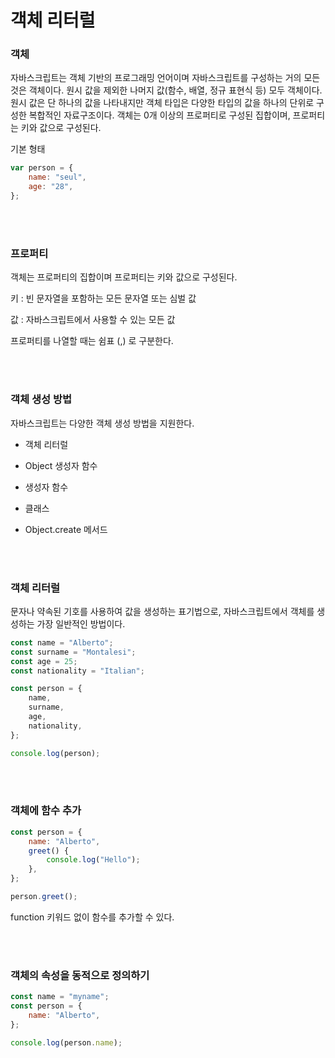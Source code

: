 # 객체 리터럴

### 객체

자바스크립트는 객체 기반의 프로그래밍 언어이며 자바스크립트를 구성하는 거의 모든 것은 객체이다. 원시 값을 제외한 나머지 값(함수, 배열, 정규 표현식 등) 모두 객체이다. 원시 값은 단 하나의 값을 나타내지만 객체 타입은 다양한 타입의 값을 하나의 단위로 구성한 복합적인 자료구조이다. 객체는 0개 이상의 프로퍼티로 구성된 집합이며, 프로퍼티는 키와 값으로 구성된다.

기본 형태

```javascript
var person = {
	name: "seul",
    age: "28",
};
```

</br>

</br>

### 프로퍼티

객체는 프로퍼티의 집합이며 프로퍼티는 키와 값으로 구성된다.

키 : 빈 문자열을 포함하는 모든 문자열 또는 심벌 값

값 : 자바스크립트에서 사용할 수 있는 모든 값

프로퍼티를 나열할 때는 쉼표 (,) 로 구분한다.

</br>

</br>

### 객체 생성 방법

자바스크립트는 다양한 객체 생성 방법을 지원한다.

- 객체 리터럴

- Object 생성자 함수

- 생성자 함수

- 클래스

- Object.create 메서드

</br>

</br>

### 객체 리터럴

문자나 약속된 기호를 사용하여 값을 생성하는 표기법으로, 자바스크립트에서 객체를 생성하는 가장 일반적인 방법이다.

```javascript
const name = "Alberto";
const surname = "Montalesi";
const age = 25;
const nationality = "Italian";

const person = {
	name,
	surname,
    age,
	nationality,
};

console.log(person);
```

</br>

</br>

### 객체에 함수 추가

```javascript
const person = {
    name: "Alberto",
    greet() {
    	console.log("Hello");
    },
};

person.greet();
```

function 키워드 없이 함수를 추가할 수 있다.

</br>

</br>

### 객체의 속성을 동적으로 정의하기

```javascript
const name = "myname";
const person = {
	name: "Alberto",
};

console.log(person.name);
```

